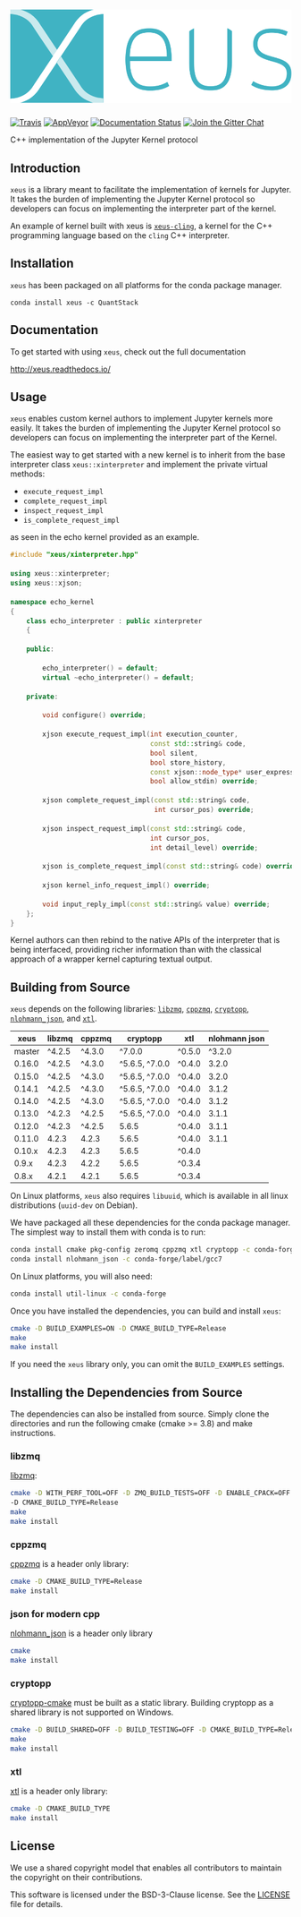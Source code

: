 # ![xeus](docs/source/xeus.svg)

[![Travis](https://travis-ci.org/QuantStack/xeus.svg?branch=master)](https://travis-ci.org/QuantStack/xeus)
[![AppVeyor](https://ci.appveyor.com/api/projects/status/5alkw5iiere4mox2?svg=true)](https://ci.appveyor.com/project/QuantStack/xeus)
[![Documentation Status](http://readthedocs.org/projects/xeus/badge/?version=latest)](https://xeus.readthedocs.io/en/latest/?badge=latest)
[![Join the Gitter Chat](https://badges.gitter.im/Join%20Chat.svg)](https://gitter.im/QuantStack/Lobby?utm_source=badge&utm_medium=badge&utm_campaign=pr-badge&utm_content=badge)

C++ implementation of the Jupyter Kernel protocol

## Introduction

`xeus` is a library meant to facilitate the implementation of kernels for Jupyter. It takes the
burden of implementing the Jupyter Kernel protocol so developers can focus on implementing the
interpreter part of the kernel.

An example of kernel built with xeus is [`xeus-cling`](https://github.com/QuantStack/xeus-cling),
a kernel for the C++ programming language based on the `cling` C++ interpreter.

## Installation

`xeus` has been packaged on all platforms for the conda package manager.

```
conda install xeus -c QuantStack
```

## Documentation

To get started with using `xeus`, check out the full documentation

http://xeus.readthedocs.io/

## Usage

`xeus` enables custom kernel authors to implement Jupyter kernels more easily. It takes the burden of implementing the Jupyter Kernel protocol so developers can focus on implementing the interpreter part of the Kernel.

The easiest way to get started with a new kernel is to inherit from the base interpreter class `xeus::xinterpreter` and implement the private virtual methods:

- `execute_request_impl`
- `complete_request_impl`
- `inspect_request_impl`
- `is_complete_request_impl`

as seen in the echo kernel provided as an example.


```cpp
#include "xeus/xinterpreter.hpp"

using xeus::xinterpreter;
using xeus::xjson;

namespace echo_kernel
{
    class echo_interpreter : public xinterpreter
    {

    public:

        echo_interpreter() = default;
        virtual ~echo_interpreter() = default;

    private:

        void configure() override;

        xjson execute_request_impl(int execution_counter,
                                   const std::string& code,
                                   bool silent,
                                   bool store_history,
                                   const xjson::node_type* user_expressions,
                                   bool allow_stdin) override;

        xjson complete_request_impl(const std::string& code,
                                    int cursor_pos) override;

        xjson inspect_request_impl(const std::string& code,
                                   int cursor_pos,
                                   int detail_level) override;

        xjson is_complete_request_impl(const std::string& code) override;

        xjson kernel_info_request_impl() override;

        void input_reply_impl(const std::string& value) override;
    };
}
```

Kernel authors can then rebind to the native APIs of the interpreter that is being interfaced, providing richer information than with the classical approach of a wrapper kernel capturing textual output.

## Building from Source

`xeus` depends on the following libraries: [`libzmq`](https://github.com/zeromq/libzmq),
[`cppzmq`](https://github.com/zeromq/cppzmq), [`cryptopp`](https://github.com/weidai11/cryptopp),
[`nlohmann_json`](https://github.com/nlohmann/json), and [`xtl`](https://github.com/QuantStack/xtl).

|  xeus  | libzmq  | cppzmq  |    cryptopp    |   xtl  | nlohmann json |
|--------|---------|---------|----------------|--------|---------------|
| master |  ^4.2.5 |  ^4.3.0 |         ^7.0.0 | ^0.5.0 |      ^3.2.0   |
| 0.16.0 |  ^4.2.5 |  ^4.3.0 | ^5.6.5, ^7.0.0 | ^0.4.0 |       3.2.0   |
| 0.15.0 |  ^4.2.5 |  ^4.3.0 | ^5.6.5, ^7.0.0 | ^0.4.0 |       3.2.0   |
| 0.14.1 |  ^4.2.5 |  ^4.3.0 | ^5.6.5, ^7.0.0 | ^0.4.0 |       3.1.2   |
| 0.14.0 |  ^4.2.5 |  ^4.3.0 | ^5.6.5, ^7.0.0 | ^0.4.0 |       3.1.2   |
| 0.13.0 |  ^4.2.3 |  ^4.2.5 | ^5.6.5, ^7.0.0 | ^0.4.0 |       3.1.1   |
| 0.12.0 |  ^4.2.3 |  ^4.2.5 |          5.6.5 | ^0.4.0 |       3.1.1   |
| 0.11.0 |  4.2.3  |   4.2.3 |          5.6.5 | ^0.4.0 |       3.1.1   |
| 0.10.x |  4.2.3  |   4.2.3 |          5.6.5 | ^0.4.0 |               |
|  0.9.x |  4.2.3  |   4.2.2 |          5.6.5 | ^0.3.4 |               |
|  0.8.x |  4.2.1  |   4.2.1 |          5.6.5 | ^0.3.4 |               |


On Linux platforms, `xeus` also requires `libuuid`, which is available in all linux distributions (`uuid-dev` on Debian).

We have packaged all these dependencies for the conda package manager. The simplest way to install them with
conda is to run:

```bash
conda install cmake pkg-config zeromq cppzmq xtl cryptopp -c conda-forge
conda install nlohmann_json -c conda-forge/label/gcc7
```

On Linux platforms, you will also need:

```bash
conda install util-linux -c conda-forge
```

Once you have installed the dependencies, you can build and install `xeus`:

```bash
cmake -D BUILD_EXAMPLES=ON -D CMAKE_BUILD_TYPE=Release
make
make install
```

If you need the `xeus` library only, you can omit the `BUILD_EXAMPLES` settings.

## Installing the Dependencies from Source

The dependencies can also be installed from source. Simply clone the directories and run the following cmake (cmake >= 3.8)  and make instructions.

### libzmq

[libzmq](https://github.com/zeromq/libzmq):

```bash
cmake -D WITH_PERF_TOOL=OFF -D ZMQ_BUILD_TESTS=OFF -D ENABLE_CPACK=OFF
-D CMAKE_BUILD_TYPE=Release
make
make install
```

### cppzmq

[cppzmq](https://github.com/zeromq/cppzmq) is a header only library:

```bash
cmake -D CMAKE_BUILD_TYPE=Release
make install
```

### json for modern cpp

[nlohmann_json](https://github.com/nlohmann/json) is a header only library

```bash
cmake
make install
```

### cryptopp

[cryptopp-cmake](https://github.com/noloader/cryptopp-cmake) must be built as a static library. Building cryptopp as a shared library is not supported on Windows.

```bash
cmake -D BUILD_SHARED=OFF -D BUILD_TESTING=OFF -D CMAKE_BUILD_TYPE=Release
make
make install
```

### xtl

[xtl](https://github.com/QuantStack/xtl) is a header only library:

```bash
cmake -D CMAKE_BUILD_TYPE
make install
```

## License

We use a shared copyright model that enables all contributors to maintain the
copyright on their contributions.

This software is licensed under the BSD-3-Clause license. See the [LICENSE](LICENSE) file for details.
